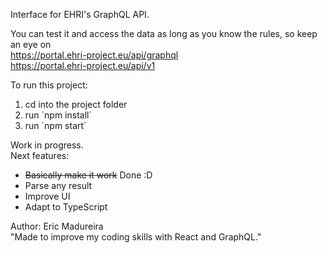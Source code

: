 Interface for EHRI's GraphQL API.  

You can test it and access the data as long as you know the rules, so keep an eye on  
https://portal.ehri-project.eu/api/graphql  
https://portal.ehri-project.eu/api/v1  

To run this project:  
1. cd into the project folder  
2. run ´npm install´  
3. run ´npm start´  

Work in progress.  
Next features:
* ~~Basically make it work~~ Done :D  
* Parse any result  
* Improve UI  
* Adapt to TypeScript

Author: Eric Madureira  
"Made to improve my coding skills with React and GraphQL." 
